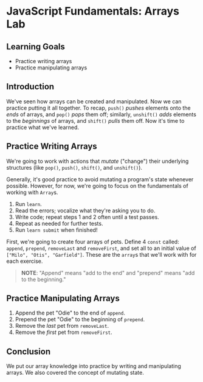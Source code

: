 # JavaScript Fundamentals: Arrays Lab

## Learning Goals

* Practice writing arrays
* Practice manipulating arrays

## Introduction

We've seen how arrays can be created and manipulated. Now we can
practice putting it all together. To recap, `push()` *pushes* elements onto
the *ends* of arrays, and `pop()` *pops* them off; similarly, `unshift()` *adds*
elements to the *beginnings* of arrays, and `shift()` *pulls* them off. Now it's
time to practice what we've learned.

## Practice Writing Arrays

We're going to work with actions that _mutate_ ("change") their underlying
structures (like `pop()`, `push()`, `shift()`, and `unshift()`).

Generally, it's good practice to avoid mutating a program's state whenever
possible. However, for now, we're going to focus on the fundamentals of
working with `Array`s.

1. Run `learn`.
2. Read the errors; vocalize what they're asking you to do.
3. Write code; repeat steps 1 and 2 often until a test passes.
4. Repeat as needed for further tests.
5. Run `learn submit` when finished!

First, we're going to create four arrays of pets. Define 4 `const` called:
`append`, `prepend`, `removeLast` and `removeFirst`, and set all to an initial
value of `["Milo", "Otis", "Garfield"]`. These are the `array`s that we'll work
with for each exercise.

> **NOTE**: "Append" means "add to the end" and "prepend" means "add to the
> beginning."

## Practice Manipulating Arrays

1. Append the pet "Odie" to the end of `append`.
2. Prepend the pet "Odie" to the beginning of `prepend`.
3. Remove the _last_ pet from `removeLast`.
4. Remove the _first_ pet from `removeFirst`.

## Conclusion

We put our array knowledge into practice by writing and manipulating arrays.
We also covered the concept of mutating state.
